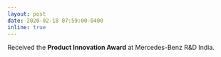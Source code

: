 ```yaml
---
layout: post
date: 2020-02-18 07:59:00-0400
inline: true
---
```


Received the __Product Innovation Award__ at Mercedes-Benz R&D India.